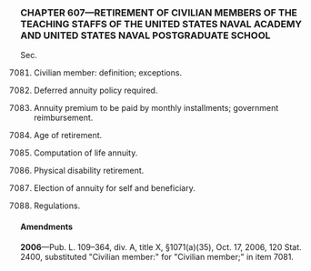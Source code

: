 ### **CHAPTER 607—RETIREMENT OF CIVILIAN MEMBERS OF THE TEACHING STAFFS OF THE UNITED STATES NAVAL ACADEMY AND UNITED STATES NAVAL POSTGRADUATE SCHOOL** ###

Sec.

7081. Civilian member: definition; exceptions.

7082. Deferred annuity policy required.

7083. Annuity premium to be paid by monthly installments; government reimbursement.

7084. Age of retirement.

7085. Computation of life annuity.

7086. Physical disability retirement.

7087. Election of annuity for self and beneficiary.

7088. Regulations.

#### Amendments ####

**2006**—Pub. L. 109–364, div. A, title X, §1071(a)(35), Oct. 17, 2006, 120 Stat. 2400, substituted "Civilian member:" for "Civilian member;" in item 7081.